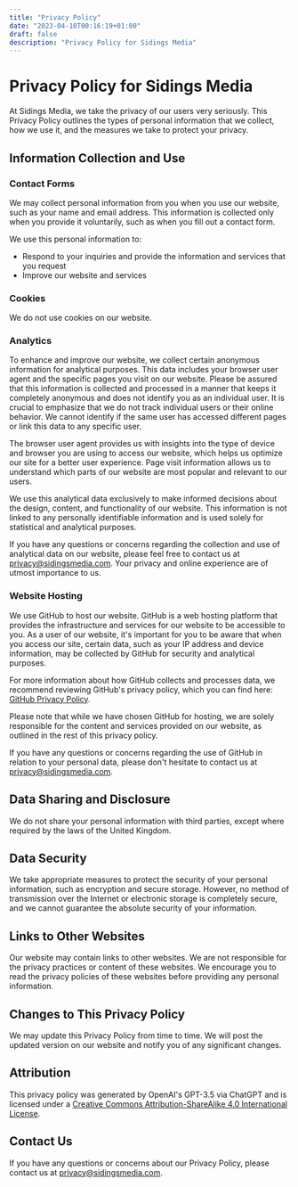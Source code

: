 ```yaml
---
title: "Privacy Policy"
date: "2023-04-10T00:16:19+01:00"
draft: false
description: "Privacy Policy for Sidings Media"
---
```


<!-- 
SPDX-FileCopyrightText: 2023 Sidings Media
SPDX-License-Identifier: CC-BY-4.0
-->

# Privacy Policy for Sidings Media

At Sidings Media, we take the privacy of our users very seriously. This
Privacy Policy outlines the types of personal information that we
collect, how we use it, and the measures we take to protect your
privacy.

## Information Collection and Use

### Contact Forms

We may collect personal information from you when you use our website,
such as your name and email address. This information is collected only
when you provide it voluntarily, such as when you fill out a contact
form.

We use this personal information to:

* Respond to your inquiries and provide the information and services 
  that you request
* Improve our website and services

### Cookies

We do not use cookies on our website.

### Analytics

To enhance and improve our website, we collect certain anonymous
information for analytical purposes. This data includes your browser
user agent and the specific pages you visit on our website. Please be
assured that this information is collected and processed in a manner
that keeps it completely anonymous and does not identify you as an
individual user. It is crucial to emphasize that we do not track
individual users or their online behavior. We cannot identify if the
same user has accessed different pages or link this data to any specific
user.

The browser user agent provides us with insights into the type of device
and browser you are using to access our website, which helps us optimize
our site for a better user experience. Page visit information allows us
to understand which parts of our website are most popular and relevant
to our users.

We use this analytical data exclusively to make informed decisions about
the design, content, and functionality of our website. This information
is not linked to any personally identifiable information and is used
solely for statistical and analytical purposes.

If you have any questions or concerns regarding the collection and use
of analytical data on our website, please feel free to contact us at
privacy@sidingsmedia.com. Your privacy and online experience are of utmost
importance to us.

### Website Hosting

We use GitHub to host our website. GitHub is a web hosting platform that
provides the infrastructure and services for our website to be
accessible to you. As a user of our website, it's important for you to
be aware that when you access our site, certain data, such as your IP
address and device information, may be collected by GitHub for security
and analytical purposes.

For more information about how GitHub collects and processes data, we
recommend reviewing GitHub's privacy policy, which you can find here:
[GitHub Privacy Policy](https://docs.github.com/en/site-policy/privacy-policies/github-privacy-statement).

Please note that while we have chosen GitHub for hosting, we are solely
responsible for the content and services provided on our website, as
outlined in the rest of this privacy policy.

If you have any questions or concerns regarding the use of GitHub in
relation to your personal data, please don't hesitate to contact us at
privacy@sidingsmedia.com.

## Data Sharing and Disclosure

We do not share your personal information with third parties, except
where required by the laws of the United Kingdom.

## Data Security

We take appropriate measures to protect the security of your personal
information, such as encryption and secure storage. However, no method
of transmission over the Internet or electronic storage is completely
secure, and we cannot guarantee the absolute security of your
information.

## Links to Other Websites

Our website may contain links to other websites. We are not responsible
for the privacy practices or content of these websites. We encourage you
to read the privacy policies of these websites before providing any
personal information.

## Changes to This Privacy Policy

We may update this Privacy Policy from time to time. We will post the
updated version on our website and notify you of any significant
changes.

## Attribution

This privacy policy was generated by OpenAI's GPT-3.5 via ChatGPT and is
licensed under a [Creative Commons Attribution-ShareAlike 4.0
International License](https://creativecommons.org/licenses/by-sa/4.0/).

## Contact Us

If you have any questions or concerns about our Privacy Policy, please
contact us at privacy@sidingsmedia.com.

